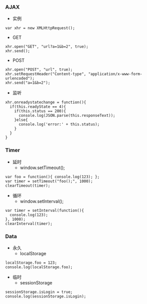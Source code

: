 ### AJAX
* 实例
```
var xhr = new XMLHttpRequest();
```
* GET
```
xhr.open("GET", "url?a=1&b=2", true);
xhr.send();
```
* POST
```
xhr.open("POST", "url", true);
xhr.setRequestHeader("Content-type", "application/x-www-form-urlencoded");
xhr.send("a=1&b=2");
```
* 监听
```
xhr.onreadystatechange = function(){
  if(this.readyState == 4){
    if(this.status == 200){
      console.log(JSON.parse(this.responseText));
    }else{
      console.log('error:' + this.status);
    }
  }
}
```

### Timer
* 延时
    * window.setTimeout();
```
var foo = function(){ console.log(123); };
var timer = setTimeout("foo();", 1000);
clearTimeout(timer);
```
* 循环
    * window.setInterval();
```
var timer = setInterval(function(){
  console.log(123);
}, 1000);
clearInterval(timer);
```

### Data
* 永久
    * localStorage
```
localStorage.foo = 123;
console.log(localStorage.foo);
```
* 临时
    * sessionStorage
```
sessionStorage.isLogin = true;
console.log(sessionStorage.isLogin);
```
